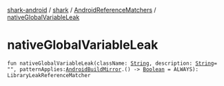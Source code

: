 [shark-android](../../index.md) / [shark](../index.md) / [AndroidReferenceMatchers](index.md) / [nativeGlobalVariableLeak](./native-global-variable-leak.md)

# nativeGlobalVariableLeak

`fun nativeGlobalVariableLeak(className: `[`String`](https://kotlinlang.org/api/latest/jvm/stdlib/kotlin/-string/index.html)`, description: `[`String`](https://kotlinlang.org/api/latest/jvm/stdlib/kotlin/-string/index.html)` = "", patternApplies: `[`AndroidBuildMirror`](../-android-build-mirror/index.md)`.() -> `[`Boolean`](https://kotlinlang.org/api/latest/jvm/stdlib/kotlin/-boolean/index.html)` = ALWAYS): LibraryLeakReferenceMatcher`
